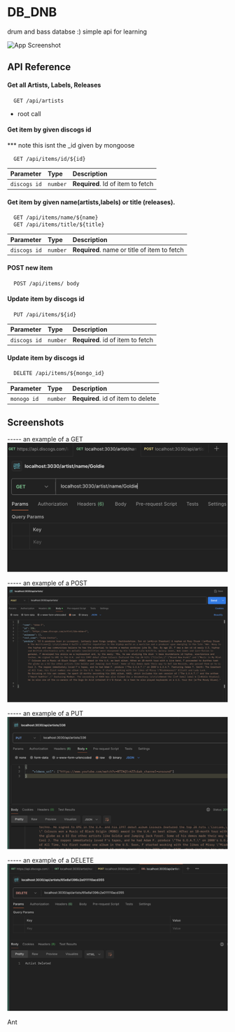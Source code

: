 # DB_DNB

drum and bass databse :) simple api for learning

![App Screenshot](https://mixmag.fr/assets/uploads/images/_columns2/goldiegallery8.jpg)

## API Reference

#### Get all Artists, Labels, Releases

```http
  GET /api/artists
```

- root call

#### Get item by given discogs id

\*\*\* note this isnt the \_id given by mongoose

```http
  GET /api/items/id/${id}
```

| Parameter    | Type     | Description                       |
| :----------- | :------- | :-------------------------------- |
| `discogs id` | `number` | **Required**. Id of item to fetch |

#### Get item by given name(artists,labels) or title (releases).

```http
  GET /api/items/name/${name}
  GET /api/items/title/${title}
```

| Parameter    | Type     | Description                                  |
| :----------- | :------- | :------------------------------------------- |
| `discogs id` | `number` | **Required**. name or title of item to fetch |

#### POST new item

```http
  POST /api/items/ body
```

#### Update item by discogs id

```http
  PUT /api/items/${id}
```

| Parameter    | Type     | Description                       |
| :----------- | :------- | :-------------------------------- |
| `discogs id` | `number` | **Required**. id of item to fetch |

#### Update item by discogs id

```http
  DELETE /api/items/${mongo_id}
```

| Parameter   | Type     | Description                        |
| :---------- | :------- | :--------------------------------- |
| `monogo id` | `number` | **Required**. id of item to delete |

## Screenshots

----- an example of a GET
![App Screenshot](images/get.png)

----- an example of a POST
![App Screenshot](images/post.png)

----- an example of a PUT
![App Screenshot](images/put.png)

----- an example of a DELETE
![App Screenshot](images/delete.png)

Ant